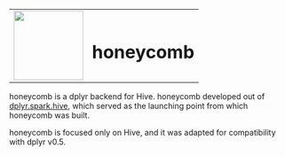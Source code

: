 
<div>
<table border="0">
<tr><td>
<img src="http://znlxcdp1889v.amer.zurich.corp/PA/honeycomb/blob/master/icon.png" width="125"></td><td><h1>honeycomb</h1></td></tr></table>
</div>

honeycomb is a dplyr backend for Hive. honeycomb developed out of [dplyr.spark.hive](https://github.com/rzilla/dplyr.spark.hive), which served as the launching point from which honeycomb was built. 

honeycomb is focused only on Hive, and it was adapted for compatibility with dplyr v0.5.


